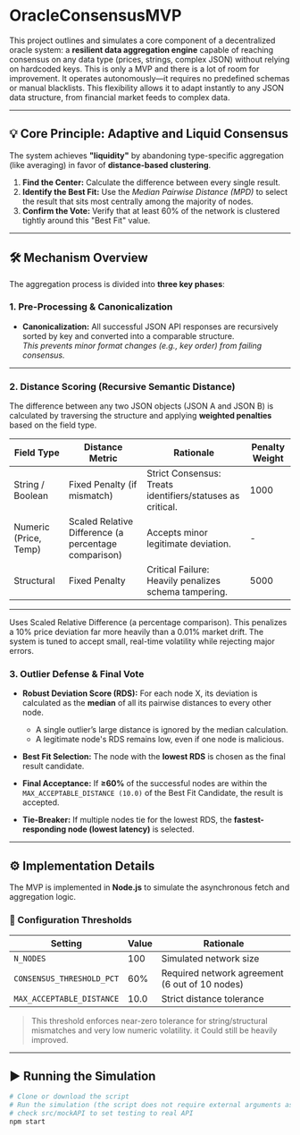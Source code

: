 # OracleConsensusMVP


This project outlines and simulates a core component of a decentralized oracle system: a **resilient data aggregation engine** capable of reaching consensus on any data type (prices, strings, complex JSON) without relying on hardcoded keys. This is only a MVP and there is a lot of room for improvement.
It operates autonomously—it requires no predefined schemas or manual blacklists. This flexibility allows it to adapt instantly to any JSON data structure, from financial market feeds to complex data.

---

## 💡 Core Principle: Adaptive and Liquid Consensus

The system achieves **"liquidity"** by abandoning type-specific aggregation (like averaging) in favor of **distance-based clustering**.

1. **Find the Center:** Calculate the difference between every single result.
2. **Identify the Best Fit:** Use the _Median Pairwise Distance (MPD)_ to select the result that sits most centrally among the majority of nodes.
3. **Confirm the Vote:** Verify that at least 60% of the network is clustered tightly around this "Best Fit" value.

---

## 🛠️ Mechanism Overview

The aggregation process is divided into **three key phases**:

### 1. Pre-Processing & Canonicalization

- **Canonicalization:** All successful JSON API responses are recursively sorted by key and converted into a comparable structure.  
  _This prevents minor format changes (e.g., key order) from failing consensus._

---

### 2. Distance Scoring (Recursive Semantic Distance)

The difference between any two JSON objects (JSON A and JSON B) is calculated by traversing the structure and applying **weighted penalties** based on the field type.

| Field Type           | Distance Metric                                                                 | Rationale                                              | Penalty Weight |
|----------------------|----------------------------------------------------------------------------------|--------------------------------------------------------|----------------|
| String / Boolean     | Fixed Penalty (if mismatch)                                                     | Strict Consensus: Treats identifiers/statuses as critical. | 1000           |
| Numeric (Price, Temp)| Scaled Relative Difference (a percentage comparison)                        | Accepts minor legitimate deviation.                    | -              |
| Structural           | Fixed Penalty                                                                   | Critical Failure: Heavily penalizes schema tampering. | 5000           |

---

Uses Scaled Relative Difference (a percentage comparison). This penalizes a 10% price deviation far more heavily than a 0.01% market drift. The system is tuned to accept small, real-time volatility while rejecting major errors.

### 3. Outlier Defense & Final Vote

- **Robust Deviation Score (RDS):** For each node X, its deviation is calculated as the **median** of all its pairwise distances to every other node.

  - A single outlier’s large distance is ignored by the median calculation.
  - A legitimate node's RDS remains low, even if one node is malicious.

- **Best Fit Selection:** The node with the **lowest RDS** is chosen as the final result candidate.

- **Final Acceptance:** If **≥60%** of the successful nodes are within the `MAX_ACCEPTABLE_DISTANCE (10.0)` of the Best Fit Candidate, the result is accepted.

- **Tie-Breaker:** If multiple nodes tie for the lowest RDS, the **fastest-responding node (lowest latency)** is selected.

---

## ⚙️ Implementation Details

The MVP is implemented in **Node.js** to simulate the asynchronous fetch and aggregation logic.

### 🔧 Configuration Thresholds

| Setting                  | Value   | Rationale                                       |
|--------------------------|---------|-------------------------------------------------|
| `N_NODES`                | 100      | Simulated network size                          |
| `CONSENSUS_THRESHOLD_PCT`| 60%     | Required network agreement (6 out of 10 nodes)  |
| `MAX_ACCEPTABLE_DISTANCE`| 10.0    | Strict distance tolerance                       |

> This threshold enforces near-zero tolerance for string/structural mismatches and very low numeric volatility. it Could still be heavily improved.

---



## ▶️ Running the Simulation

```bash
# Clone or download the script
# Run the simulation (the script does not require external arguments as it mocks all data)
# check src/mockAPI to set testing to real API
npm start
